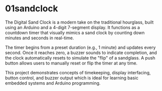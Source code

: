 # 01sandclock
The Digital Sand Clock is a modern take on the traditional hourglass, built using an Arduino and a 4-digit 7-segment display. It functions as a countdown timer that visually mimics a sand clock by counting down minutes and seconds in real-time.

The timer begins from a preset duration (e.g., 1 minute) and updates every second. Once it reaches zero, a buzzer sounds to indicate completion, and the clock automatically resets to simulate the "flip" of a sandglass. A push button allows users to manually reset or flip the timer at any time.

This project demonstrates concepts of timekeeping, display interfacing, button control, and buzzer output which is ideal for learning basic embedded systems and Arduino programming.


